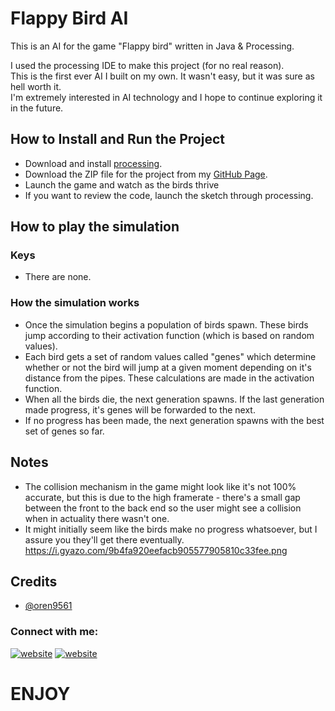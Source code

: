 
# Flappy Bird AI

This is an AI for the game "Flappy bird" written in Java & Processing.  

I used the processing IDE to make this project (for no real reason).  
This is the first ever AI I built on my own. It wasn't easy, but it was sure as hell worth it.  
I'm extremely interested in AI technology and I hope to continue exploring it in the future.


## How to Install and Run the Project

* Download and install [processing](https://processing.org/download).
* Download the ZIP file for the project from my [GitHub Page](https://github.com/oren9561/Flappy-Bird-AI).  
* Launch the game and watch as the birds thrive
* If you want to review the code, launch the sketch through processing.

## How to play the simulation
### Keys

* There are none.

### How the simulation works

* Once the simulation begins a population of birds spawn. These birds jump according to their activation function (which is based on random values).
* Each bird gets a set of random values called "genes" which determine whether or not the bird will jump at a given moment depending on it's distance from the pipes. These calculations are made in the activation function.
* When all the birds die, the next generation spawns. If the last generation made progress, it's genes will be forwarded to the next.
* If no progress has been made, the next generation spawns with the best set of genes so far.

## Notes
* The collision mechanism in the game might look like it's not 100% accurate, but this is due to the high framerate - there's a small gap between the front to the back end so the user might see a collision when in actuality there wasn't one.
* It might initially seem like the birds make no progress whatsoever, but I assure you they'll get there eventually.
https://i.gyazo.com/9b4fa920eefacb905577905810c33fee.png

## Credits

- [@oren9561](https://github.com/oren9561)

### Connect with me:

[![website](https://i.gyazo.com/7c244728088109ecda95a87017e30012.png)](https://www.linkedin.com/in/oren9561/)
[![website](https://i.gyazo.com/01810428375ef3b58190c80979bda9a9.png)](https://github.com/oren9561)


# **ENJOY**